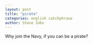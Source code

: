 ```yaml
---
layout: post
title: "pirate"
categories: english catchphrase
author: Steve Jobs
---
```


Why join the Navy, if you can be a pirate?
